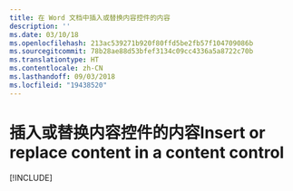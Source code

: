 ```yaml
---
title: 在 Word 文档中插入或替换内容控件的内容
description: ''
ms.date: 03/10/18
ms.openlocfilehash: 213ac539271b920f80ffd5be2fb57f104709086b
ms.sourcegitcommit: 78b28ae88d53bfef3134c09cc4336a5a8722c70b
ms.translationtype: HT
ms.contentlocale: zh-CN
ms.lasthandoff: 09/03/2018
ms.locfileid: "19438520"
---
```

# <a name="insert-or-replace-content-in-a-content-control"></a><span data-ttu-id="e4653-102">插入或替换内容控件的内容</span><span class="sxs-lookup"><span data-stu-id="e4653-102">Insert or replace content in a content control</span></span>

[!INCLUDE[](../includes/word-tutorial-content-control.md)]
